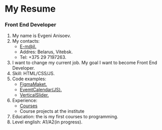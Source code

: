 # My Resume

### Front End Developer

1. My name is Evgeni Anisoev.
2. My contacts:
   - [E-m@il.](mailto:trash_jack@mail.ru)
   - Addres: Belarus, Vitebsk.
   - Tel: +375 29 7197263.
3. I want to change my current job. My goal I want to become Front End Developer.
4. Skill: HTML/CSS/JS.
5. Code examples:
   - [FigmaMaket.](https://nupat.github.io/figma_maket/)
   - [EvemtCalendar(JS).](https://nupat.github.io/calendar/)
   - [VerticalSlider.](https://nupat.github.io/intensive_less3/)
6. Experience:
   - [Courses](https://www.codecademy.com/users/nupaT/achievements)
   - Course projects at the institute
7. Education: the is my first courses to programming.
8. Level english: A1/A2(in progress).
